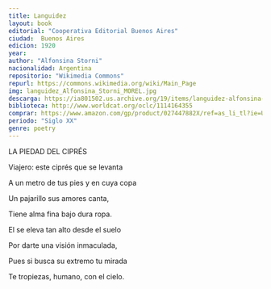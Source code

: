 ```yaml
---
title: Languidez
layout: book
editorial: "Cooperativa Editorial Buenos Aires"
ciudad:  Buenos Aires
edicion: 1920
year: 
author: "Alfonsina Storni"
nacionalidad: Argentina
repositorio: "Wikimedia Commons"
repurl: https://commons.wikimedia.org/wiki/Main_Page
img: languidez_Alfonsina_Storni_MOREL.jpg
descarga: https://ia801502.us.archive.org/19/items/languidez-alfonsina-storni/Languidez%20-%20Alfonsina%20Storni.pdf
biblioteca: http://www.worldcat.org/oclc/1114164355
comprar: https://www.amazon.com/gp/product/027447882X/ref=as_li_tl?ie=UTF8&camp=1789&creative=9325&creativeASIN=027447882X&linkCode=as2&tag=morelcoop-20&linkId=fc8561f93fb557e2062a43cae090e024
periodo: "Siglo XX"
genre: poetry
---
```

 
LA PIEDAD DEL CIPRÉS

Viajero: este ciprés que se levanta 
 
A un metro de tus pies y en cuya copa
 
Un pajarillo sus amores canta,
 
Tiene alma fina bajo dura ropa.

El se eleva tan alto desde el suelo 
 
Por darte una visión inmaculada,
 
Pues si busca su extremo tu mirada
 
Te tropiezas, humano, con el cielo.
